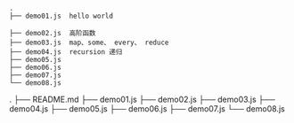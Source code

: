 
```
.
├── demo01.js  hello world

├── demo02.js  高阶函数  
├── demo03.js  map、some、 every、 reduce 
├── demo04.js  recursion 递归
├── demo05.js  
├── demo06.js
├── demo07.js
└── demo08.js  
```
.
├── README.md
├── demo01.js
├── demo02.js
├── demo03.js
├── demo04.js
├── demo05.js
├── demo06.js
├── demo07.js
└── demo08.js